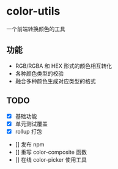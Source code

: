 # color-utils

一个前端转换颜色的工具

## 功能

- RGB/RGBA 和 HEX 形式的颜色相互转化
- 各种颜色类型的校验
- 融合多种颜色生成对应类型的格式

## TODO

- [x] 基础功能
- [x] 单元测试覆盖
- [x] rollup 打包
- [] 发布 npm
- [] 重写 color-composite 函数
- [] 在线 color-picker 使用工具